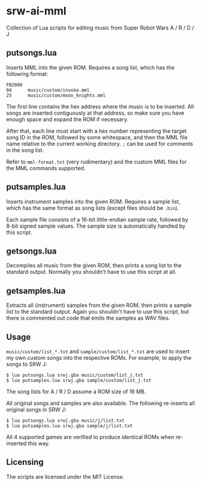 # srw-ai-mml

Collection of Lua scripts for editing music from Super Robot Wars A / R / D / J

## putsongs.lua

Inserts MML into the given ROM. Requires a song list, which has the following format:

```
FB2000
04      music/custom/invoke.mml
25      music/custom/moon_knights.mml
```

The first line contains the hex address where the music is to be inserted. All songs are inserted contiguously at that address, so make sure you have enough space and expand the ROM if necessary.

After that, each line must start with a hex number representing the target song ID in the ROM, followed by some whitespace, and then the MML file name relative to the current working directory. `;` can be used for comments in the song list.

Refer to `mml-format.txt` (very rudimentary) and the custom MML files for the MML commands supported.

## putsamples.lua

Inserts instrument samples into the given ROM. Requires a sample list, which has the same format as song lists (except files should be `.bin`).

Each sample file consists of a 16-bit little-endian sample rate, followed by 8-bit signed sample values. The sample size is automatically handled by this script.

## getsongs.lua

Decompiles all music from the given ROM, then prints a song list to the standard output. Normally you shouldn't have to use this script at all.

## getsamples.lua

Extracts all (instrument) samples from the given ROM, then prints a sample list to the standard output. Again you shouldn't have to use this script, but there is commented out code that emits the samples as WAV files.

## Usage

`music/custom/list_*.txt` and `sample/custom/list_*.txt` are used to insert my own custom songs into the respective ROMs. For example, to apply the songs to SRW J:

```
$ lua putsongs.lua srwj.gba music/custom/list_j.txt
$ lua putsamples.lua srwj.gba sample/custom/list_j.txt
```

The song lists for A / R / D assume a ROM size of 16 MB.

All original songs and samples are also available. The following re-inserts all original songs in SRW J:

```
$ lua putsongs.lua srwj.gba music/j/list.txt
$ lua putsamples.lua srwj.gba sample/j/list.txt
```

All 4 supported games are verified to produce identical ROMs when re-inserted this way.

## Licensing

The scripts are licensed under the MIT License.
